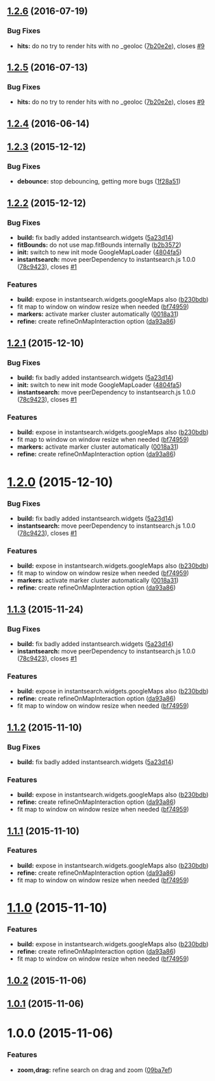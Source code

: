 <a name="1.2.6"></a>
## [1.2.6](https://github.com/instantsearch/instantsearch-googlemaps/compare/v1.2.3...v1.2.6) (2016-07-19)


### Bug Fixes

* **hits:** do no try to render hits with no _geoloc ([7b20e2e](https://github.com/instantsearch/instantsearch-googlemaps/commit/7b20e2e)), closes [#9](https://github.com/instantsearch/instantsearch-googlemaps/issues/9)



<a name="1.2.5"></a>
## [1.2.5](https://github.com/instantsearch/instantsearch-googlemaps/compare/v1.2.3...v1.2.5) (2016-07-13)


### Bug Fixes

* **hits:** do no try to render hits with no _geoloc ([7b20e2e](https://github.com/instantsearch/instantsearch-googlemaps/commit/7b20e2e)), closes [#9](https://github.com/instantsearch/instantsearch-googlemaps/issues/9)



<a name="1.2.4"></a>
## [1.2.4](https://github.com/instantsearch/instantsearch-googlemaps/compare/v1.2.3...v1.2.4) (2016-06-14)




<a name="1.2.3"></a>
## [1.2.3](https://github.com/instantsearch/instantsearch-googlemaps/compare/v2.2.2...v1.2.3) (2015-12-12)


### Bug Fixes

* **debounce:** stop debouncing, getting more bugs ([1f28a51](https://github.com/instantsearch/instantsearch-googlemaps/commit/1f28a51))



<a name="1.2.2"></a>
## [1.2.2](https://github.com/instantsearch/instantsearch-googlemaps/compare/1.0.0...v1.2.2) (2015-12-12)


### Bug Fixes

* **build:** fix badly added instantsearch.widgets ([5a23d14](https://github.com/instantsearch/instantsearch-googlemaps/commit/5a23d14))
* **fitBounds:** do not use map.fitBounds internally ([b2b3572](https://github.com/instantsearch/instantsearch-googlemaps/commit/b2b3572))
* **init:** switch to new init mode GoogleMapLoader ([4804fa5](https://github.com/instantsearch/instantsearch-googlemaps/commit/4804fa5))
* **instantsearch:** move peerDependency to instantsearch.js 1.0.0 ([78c9423](https://github.com/instantsearch/instantsearch-googlemaps/commit/78c9423)), closes [#1](https://github.com/instantsearch/instantsearch-googlemaps/issues/1)

### Features

* **build:** expose in instantsearch.widgets.googleMaps also ([b230bdb](https://github.com/instantsearch/instantsearch-googlemaps/commit/b230bdb))
* fit map to window on window resize when needed ([bf74959](https://github.com/instantsearch/instantsearch-googlemaps/commit/bf74959))
* **markers:** activate marker cluster automatically ([0018a31](https://github.com/instantsearch/instantsearch-googlemaps/commit/0018a31))
* **refine:** create refineOnMapInteraction option ([da93a86](https://github.com/instantsearch/instantsearch-googlemaps/commit/da93a86))



<a name="1.2.1"></a>
## [1.2.1](https://github.com/instantsearch/instantsearch-googlemaps/compare/1.0.0...v1.2.1) (2015-12-10)


### Bug Fixes

* **build:** fix badly added instantsearch.widgets ([5a23d14](https://github.com/instantsearch/instantsearch-googlemaps/commit/5a23d14))
* **init:** switch to new init mode GoogleMapLoader ([4804fa5](https://github.com/instantsearch/instantsearch-googlemaps/commit/4804fa5))
* **instantsearch:** move peerDependency to instantsearch.js 1.0.0 ([78c9423](https://github.com/instantsearch/instantsearch-googlemaps/commit/78c9423)), closes [#1](https://github.com/instantsearch/instantsearch-googlemaps/issues/1)

### Features

* **build:** expose in instantsearch.widgets.googleMaps also ([b230bdb](https://github.com/instantsearch/instantsearch-googlemaps/commit/b230bdb))
* fit map to window on window resize when needed ([bf74959](https://github.com/instantsearch/instantsearch-googlemaps/commit/bf74959))
* **markers:** activate marker cluster automatically ([0018a31](https://github.com/instantsearch/instantsearch-googlemaps/commit/0018a31))
* **refine:** create refineOnMapInteraction option ([da93a86](https://github.com/instantsearch/instantsearch-googlemaps/commit/da93a86))



<a name="1.2.0"></a>
# [1.2.0](https://github.com/instantsearch/instantsearch-googlemaps/compare/1.0.0...v1.2.0) (2015-12-10)


### Bug Fixes

* **build:** fix badly added instantsearch.widgets ([5a23d14](https://github.com/instantsearch/instantsearch-googlemaps/commit/5a23d14))
* **instantsearch:** move peerDependency to instantsearch.js 1.0.0 ([78c9423](https://github.com/instantsearch/instantsearch-googlemaps/commit/78c9423)), closes [#1](https://github.com/instantsearch/instantsearch-googlemaps/issues/1)

### Features

* **build:** expose in instantsearch.widgets.googleMaps also ([b230bdb](https://github.com/instantsearch/instantsearch-googlemaps/commit/b230bdb))
* fit map to window on window resize when needed ([bf74959](https://github.com/instantsearch/instantsearch-googlemaps/commit/bf74959))
* **markers:** activate marker cluster automatically ([0018a31](https://github.com/instantsearch/instantsearch-googlemaps/commit/0018a31))
* **refine:** create refineOnMapInteraction option ([da93a86](https://github.com/instantsearch/instantsearch-googlemaps/commit/da93a86))



<a name="1.1.3"></a>
## [1.1.3](https://github.com/instantsearch/instantsearch-googlemaps/compare/1.0.0...v1.1.3) (2015-11-24)


### Bug Fixes

* **build:** fix badly added instantsearch.widgets ([5a23d14](https://github.com/instantsearch/instantsearch-googlemaps/commit/5a23d14))
* **instantsearch:** move peerDependency to instantsearch.js 1.0.0 ([78c9423](https://github.com/instantsearch/instantsearch-googlemaps/commit/78c9423)), closes [#1](https://github.com/instantsearch/instantsearch-googlemaps/issues/1)

### Features

* **build:** expose in instantsearch.widgets.googleMaps also ([b230bdb](https://github.com/instantsearch/instantsearch-googlemaps/commit/b230bdb))
* **refine:** create refineOnMapInteraction option ([da93a86](https://github.com/instantsearch/instantsearch-googlemaps/commit/da93a86))
* fit map to window on window resize when needed ([bf74959](https://github.com/instantsearch/instantsearch-googlemaps/commit/bf74959))



<a name="1.1.2"></a>
## [1.1.2](https://github.com/instantsearch/instantsearch-googlemaps/compare/1.0.0...v1.1.2) (2015-11-10)


### Bug Fixes

* **build:** fix badly added instantsearch.widgets ([5a23d14](https://github.com/instantsearch/instantsearch-googlemaps/commit/5a23d14))

### Features

* **build:** expose in instantsearch.widgets.googleMaps also ([b230bdb](https://github.com/instantsearch/instantsearch-googlemaps/commit/b230bdb))
* **refine:** create refineOnMapInteraction option ([da93a86](https://github.com/instantsearch/instantsearch-googlemaps/commit/da93a86))
* fit map to window on window resize when needed ([bf74959](https://github.com/instantsearch/instantsearch-googlemaps/commit/bf74959))



<a name="1.1.1"></a>
## [1.1.1](https://github.com/instantsearch/instantsearch-googlemaps/compare/1.0.0...v1.1.1) (2015-11-10)


### Features

* **build:** expose in instantsearch.widgets.googleMaps also ([b230bdb](https://github.com/instantsearch/instantsearch-googlemaps/commit/b230bdb))
* **refine:** create refineOnMapInteraction option ([da93a86](https://github.com/instantsearch/instantsearch-googlemaps/commit/da93a86))
* fit map to window on window resize when needed ([bf74959](https://github.com/instantsearch/instantsearch-googlemaps/commit/bf74959))



<a name="1.1.0"></a>
# [1.1.0](https://github.com/instantsearch/instantsearch-googlemaps/compare/1.0.0...v1.1.0) (2015-11-10)


### Features

* **build:** expose in instantsearch.widgets.googleMaps also ([b230bdb](https://github.com/instantsearch/instantsearch-googlemaps/commit/b230bdb))
* **refine:** create refineOnMapInteraction option ([da93a86](https://github.com/instantsearch/instantsearch-googlemaps/commit/da93a86))
* fit map to window on window resize when needed ([bf74959](https://github.com/instantsearch/instantsearch-googlemaps/commit/bf74959))



<a name="1.0.2"></a>
## [1.0.2](https://github.com/instantsearch/instantsearch-googlemaps/compare/1.0.0...v1.0.2) (2015-11-06)




<a name="1.0.1"></a>
## [1.0.1](https://github.com/instantsearch/instantsearch-googlemaps/compare/1.0.0...v1.0.1) (2015-11-06)




<a name="1.0.0"></a>
# 1.0.0 (2015-11-06)


### Features

* **zoom,drag:** refine search on drag and zoom ([09ba7ef](https://github.com/instantsearch/instantsearch-googlemaps/commit/09ba7ef))



